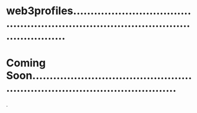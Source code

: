 # web3profiles........................................................................................................
# Coming Soon...............................................................................................
.
